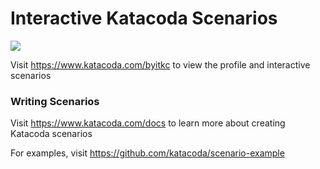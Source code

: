 # Interactive Katacoda Scenarios

[![](http://shields.katacoda.com/katacoda/byitkc/count.svg)](https://www.katacoda.com/byitkc "Get your profile on Katacoda.com")

Visit https://www.katacoda.com/byitkc to view the profile and interactive scenarios

### Writing Scenarios
Visit https://www.katacoda.com/docs to learn more about creating Katacoda scenarios

For examples, visit https://github.com/katacoda/scenario-example
